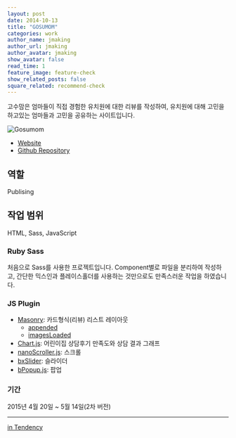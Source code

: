 ```yaml
---
layout: post
date: 2014-10-13
title: "GOSUMOM"
categories: work
author_name: jmaking
author_url: jmaking
author_avatar: jmaking
show_avatar: false
read_time: 1
feature_image: feature-check
show_related_posts: false
square_related: recommend-check
---
```


고수맘은 엄마들이 직접 경험한 유치원에 대한 리뷰를 작성하여, 유치원에 대해 고민을 하고있는 엄마들과 고민을 공유하는 사이트입니다.

![Gosumom]({{site.url}}/{{site.baseurl}}img/post-assets/work-gosumom.png)

- [Website](http://gosumom.com/main/lists)
- [Github Repository](https://github.com/jin-2/gosumom.git)

## 역할
Publising

## 작업 범위
HTML, Sass, JavaScript

### Ruby Sass
처음으로 Sass를 사용한 프로젝트입니다. Component별로 파일을 분리하여 작성하고, 간단한 믹스인과 플레이스홀더를 사용하는 것만으로도 만족스러운 작업을 하였습니다.

### JS Plugin
- [Masonry](http://masonry.desandro.com/): 카드형식(리뷰) 리스트 레이아웃
    - [appended](http://masonry.desandro.com/methods.html#appended)
    - [imagesLoaded](http://masonry.desandro.com/layout.html#imagesloaded)
- [Chart.js](http://www.chartjs.org/): 어린이집 상담후기 만족도와 상담 결과 그래프
- [nanoScroller.js](http://jamesflorentino.github.io/nanoScrollerJS/): 스크롤
- [bxSlider](http://bxslider.com/): 슬라이더
- [bPopup.js](http://dinbror.dk/blog/bPopup/): 팝업

### 기간
2015년 4월 20일 ~ 5월 14일(2차 버전)

---
[in Tendency](http://tendency.co.kr/tendency/work/work_view.asp?sbdtype=0000400001&sgubun=&sissmall=&se_page=1&se_perpage=20&bno=173)
